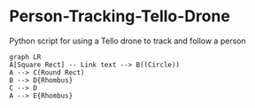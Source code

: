 # Person-Tracking-Tello-Drone
Python script for using a Tello drone to track and follow a person

```mermaid
graph LR
A[Square Rect] -- Link text --> B((Circle))
A --> C(Round Rect)
B --> D{Rhombus}
C --> D
A --> E{Rhombus}
```
